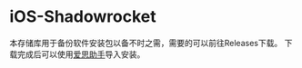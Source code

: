 # iOS-Shadowrocket  
本存储库用于备份软件安装包以备不时之需，需要的可以前往Releases下载。
下载完成后可以使用[爱思助手](https://www.i4.cn/)导入安装。
